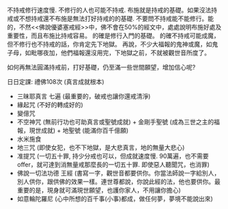 不持戒修行速度慢. 不修行的人也可能不持戒.
布施就是持戒的基礎。如果沒法持戒或不想持戒還不布施是無法打好持戒的的基礎.
不要問不持戒能不能修行。能的，不然<<佛說優婆塞戒經>>中，佛不會在50%的經文中，處處說明布施好處及重要性，而且布施比持戒容易。
的確是修行入門的基礎。 的確不持戒可能成魔，但不修行也不持戒的話，你肯定先下地獄。
再說，不少大福報的鬼神或魔，如鬼子母，如毗哪夜加，他們福報還沒用完，下地獄之前，不就被觀世音所度了。

如何再無法圓滿持戒前，打好基礎，仍至滿一些世間願望，增加信心呢?

日日定課:
禮佛108次 (真言成就根本)
- 三昧耶真言 七遍 (最重要的，破戒也讓你還戒清淨)
- 緣起咒 (不好的轉成好的)
- 變億咒
- 不空神咒 (無前行功也可助真言或聖號成就) + 金剛手聖號 (成為三世之主的福報，現世成就) + 地聖號 (能滿你百千億願)
- 水米施食
- 地三咒 (即使女犯，也不下地獄，是大悲真言，地的無量大悲心)
- 准提咒 (一切五十罪, 持少分戒也可以，但成就速度慢. 90萬遍，也不需要offer，就可達到消無量戒那麼長的一切五十罪. 即使惡人聽聞咒，也消罪)
- 佛說一切法功德 王經 (書寫一字，觀世音都要供你。你當法師說一字給別人，別人供你，跟供佛的效果一樣。連世尊都說，你說此經的法，他也要供你。最重要的是，現身就可滿現世願望，也護你家人，不用讓你擔心)
- 如意輪陀羅尼  (心中所想的百千事(小事)都成，做任何夢，夢境不能說出來)


